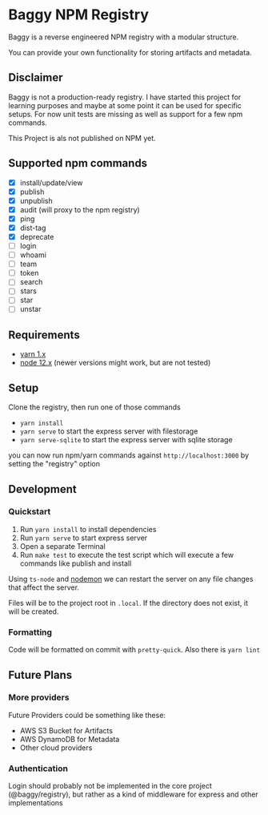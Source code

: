 # Baggy NPM Registry

Baggy is a reverse engineered NPM registry with a modular structure.

You can provide your own functionality for storing artifacts and metadata.

## Disclaimer

Baggy is not a production-ready registry. I have started this project for learning purposes
and maybe at some point it can be used for specific setups.
For now unit tests are missing as well as support for a few npm commands.

This Project is als not published on NPM yet.

## Supported npm commands

- [x] install/update/view
- [x] publish
- [x] unpublish
- [x] audit (will proxy to the npm registry)
- [x] ping
- [x] dist-tag
- [x] deprecate
- [ ] login
- [ ] whoami
- [ ] team
- [ ] token
- [ ] search
- [ ] stars
- [ ] star
- [ ] unstar

## Requirements

- [yarn 1.x](https://yarnpkg.com/)
- [node 12.x](https://nodejs.org/en/) (newer versions might work, but are not tested)

## Setup

Clone the registry, then run one of those commands

- `yarn install`
- `yarn serve` to start the express server with filestorage
- `yarn serve-sqlite` to start the express server with sqlite storage

you can now run npm/yarn commands against `http://localhost:3000` by setting the "registry" option

## Development

### Quickstart

1. Run `yarn install` to install dependencies
2. Run `yarn serve` to start express server
3. Open a separate Terminal
4. Run `make test` to execute the test script which will execute a few commands like publish and install

Using `ts-node` and [nodemon](https://www.npmjs.com/package/nodemon)
we can restart the server on any file changes that affect the server.

Files will be to the project root in `.local`. If the directory does not exist, it will be created.

### Formatting

Code will be formatted on commit with `pretty-quick`. Also there is `yarn lint`

## Future Plans

### More providers

Future Providers could be something like these:

- AWS S3 Bucket for Artifacts
- AWS DynamoDB for Metadata
- Other cloud providers

### Authentication

Login should probably not be implemented in the core project (@baggy/registry),
but rather as a kind of middleware for express and other implementations
